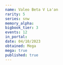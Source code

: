 ```yaml
---
name: Valeo Beta V La'an
rarity: 5
series: snw
memory_alpha:
bigbook_tier: 3
events: 12
in_portal:
date: 04/10/2023
obtained: Mega
mega: true
published: true
---
```



